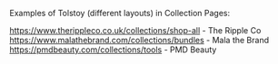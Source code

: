 Examples of Tolstoy (different layouts) in Collection Pages:


https://www.therippleco.co.uk/collections/shop-all - The Ripple Co
https://www.malathebrand.com/collections/bundles - Mala the Brand
https://pmdbeauty.com/collections/tools - PMD Beauty
